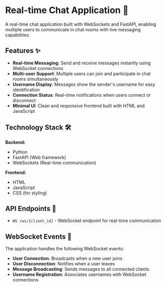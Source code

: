# Real-time Chat Application 💬

A real-time chat application built with WebSockets and FastAPI, enabling multiple users to communicate in chat rooms with live messaging capabilities.

## Features ✨

- **Real-time Messaging**: Send and receive messages instantly using WebSocket connections
- **Multi-user Support**: Multiple users can join and participate in chat rooms simultaneously  
- **Username Display**: Messages show the sender's username for easy identification
- **Connection Status**: Real-time notifications when users connect or disconnect
- **Minimal UI**: Clean and responsive frontend built with HTML and JavaScript

## Technology Stack 🛠️

**Backend:**
- Python
- FastAPI (Web framework)
- WebSockets (Real-time communication)

**Frontend:**
- HTML
- JavaScript
- CSS (for styling)

## API Endpoints 🔌

- `WS /ws/{client_id}` - WebSocket endpoint for real-time communication

## WebSocket Events 📡

The application handles the following WebSocket events:

- **User Connection**: Broadcasts when a new user joins
- **User Disconnection**: Notifies when a user leaves
- **Message Broadcasting**: Sends messages to all connected clients
- **Username Registration**: Associates usernames with WebSocket connections
